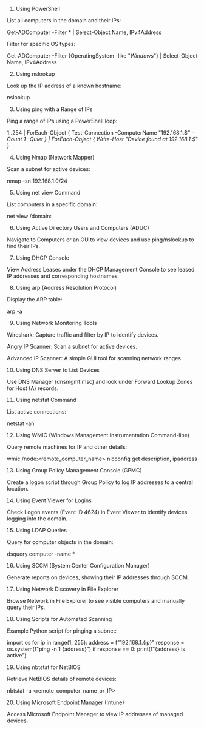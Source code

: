 

1. Using PowerShell

List all computers in the domain and their IPs:

Get-ADComputer -Filter * | Select-Object Name, IPv4Address

Filter for specific OS types:

Get-ADComputer -Filter {OperatingSystem -like "*Windows*"} | Select-Object Name, IPv4Address


2. Using nslookup

Look up the IP address of a known hostname:

nslookup <hostname>


3. Using ping with a Range of IPs

Ping a range of IPs using a PowerShell loop:

1..254 | ForEach-Object { Test-Connection -ComputerName "192.168.1.$_" -Count 1 -Quiet } | ForEach-Object { Write-Host "Device found at 192.168.1.$_" }


4. Using Nmap (Network Mapper)

Scan a subnet for active devices:

nmap -sn 192.168.1.0/24


5. Using net view Command

List computers in a specific domain:

net view /domain:<DomainName>


6. Using Active Directory Users and Computers (ADUC)

Navigate to Computers or an OU to view devices and use ping/nslookup to find their IPs.


7. Using DHCP Console

View Address Leases under the DHCP Management Console to see leased IP addresses and corresponding hostnames.


8. Using arp (Address Resolution Protocol)

Display the ARP table:

arp -a


9. Using Network Monitoring Tools

Wireshark: Capture traffic and filter by IP to identify devices.

Angry IP Scanner: Scan a subnet for active devices.

Advanced IP Scanner: A simple GUI tool for scanning network ranges.


10. Using DNS Server to List Devices

Use DNS Manager (dnsmgmt.msc) and look under Forward Lookup Zones for Host (A) records.


11. Using netstat Command

List active connections:

netstat -an


12. Using WMIC (Windows Management Instrumentation Command-line)

Query remote machines for IP and other details:

wmic /node:<remote_computer_name> nicconfig get description, ipaddress


13. Using Group Policy Management Console (GPMC)

Create a logon script through Group Policy to log IP addresses to a central location.


14. Using Event Viewer for Logins

Check Logon events (Event ID 4624) in Event Viewer to identify devices logging into the domain.


15. Using LDAP Queries

Query for computer objects in the domain:

dsquery computer -name *


16. Using SCCM (System Center Configuration Manager)

Generate reports on devices, showing their IP addresses through SCCM.


17. Using Network Discovery in File Explorer

Browse Network in File Explorer to see visible computers and manually query their IPs.


18. Using Scripts for Automated Scanning

Example Python script for pinging a subnet:

import os
for ip in range(1, 255):
    address = f"192.168.1.{ip}"
    response = os.system(f"ping -n 1 {address}")
    if response == 0:
        print(f"{address} is active")


19. Using nbtstat for NetBIOS

Retrieve NetBIOS details of remote devices:

nbtstat -a <remote_computer_name_or_IP>


20. Using Microsoft Endpoint Manager (Intune)

Access Microsoft Endpoint Manager to view IP addresses of managed devices.




